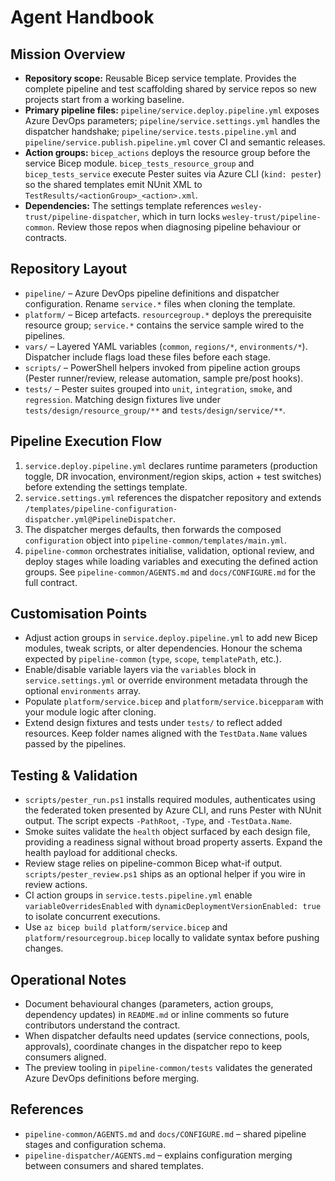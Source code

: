 # Agent Handbook

## Mission Overview
- **Repository scope:** Reusable Bicep service template. Provides the complete pipeline and test scaffolding shared by service repos so new projects start from a working baseline.
- **Primary pipeline files:** `pipeline/service.deploy.pipeline.yml` exposes Azure DevOps parameters; `pipeline/service.settings.yml` handles the dispatcher handshake; `pipeline/service.tests.pipeline.yml` and `pipeline/service.publish.pipeline.yml` cover CI and semantic releases.
- **Action groups:** `bicep_actions` deploys the resource group before the service Bicep module. `bicep_tests_resource_group` and `bicep_tests_service` execute Pester suites via Azure CLI (`kind: pester`) so the shared templates emit NUnit XML to `TestResults/<actionGroup>_<action>.xml`.
- **Dependencies:** The settings template references `wesley-trust/pipeline-dispatcher`, which in turn locks `wesley-trust/pipeline-common`. Review those repos when diagnosing pipeline behaviour or contracts.

## Repository Layout
- `pipeline/` – Azure DevOps pipeline definitions and dispatcher configuration. Rename `service.*` files when cloning the template.
- `platform/` – Bicep artefacts. `resourcegroup.*` deploys the prerequisite resource group; `service.*` contains the service sample wired to the pipelines.
- `vars/` – Layered YAML variables (`common`, `regions/*`, `environments/*`). Dispatcher include flags load these files before each stage.
- `scripts/` – PowerShell helpers invoked from pipeline action groups (Pester runner/review, release automation, sample pre/post hooks).
- `tests/` – Pester suites grouped into `unit`, `integration`, `smoke`, and `regression`. Matching design fixtures live under `tests/design/resource_group/**` and `tests/design/service/**`.

## Pipeline Execution Flow
1. `service.deploy.pipeline.yml` declares runtime parameters (production toggle, DR invocation, environment/region skips, action + test switches) before extending the settings template.
2. `service.settings.yml` references the dispatcher repository and extends `/templates/pipeline-configuration-dispatcher.yml@PipelineDispatcher`.
3. The dispatcher merges defaults, then forwards the composed `configuration` object into `pipeline-common/templates/main.yml`.
4. `pipeline-common` orchestrates initialise, validation, optional review, and deploy stages while loading variables and executing the defined action groups. See `pipeline-common/AGENTS.md` and `docs/CONFIGURE.md` for the full contract.

## Customisation Points
- Adjust action groups in `service.deploy.pipeline.yml` to add new Bicep modules, tweak scripts, or alter dependencies. Honour the schema expected by `pipeline-common` (`type`, `scope`, `templatePath`, etc.).
- Enable/disable variable layers via the `variables` block in `service.settings.yml` or override environment metadata through the optional `environments` array.
- Populate `platform/service.bicep` and `platform/service.bicepparam` with your module logic after cloning.
- Extend design fixtures and tests under `tests/` to reflect added resources. Keep folder names aligned with the `TestData.Name` values passed by the pipelines.

## Testing & Validation
- `scripts/pester_run.ps1` installs required modules, authenticates using the federated token presented by Azure CLI, and runs Pester with NUnit output. The script expects `-PathRoot`, `-Type`, and `-TestData.Name`.
- Smoke suites validate the `health` object surfaced by each design file, providing a readiness signal without broad property asserts. Expand the health payload for additional checks.
- Review stage relies on pipeline-common Bicep what-if output. `scripts/pester_review.ps1` ships as an optional helper if you wire in review actions.
- CI action groups in `service.tests.pipeline.yml` enable `variableOverridesEnabled` with `dynamicDeploymentVersionEnabled: true` to isolate concurrent executions.
- Use `az bicep build platform/service.bicep` and `platform/resourcegroup.bicep` locally to validate syntax before pushing changes.

## Operational Notes
- Document behavioural changes (parameters, action groups, dependency updates) in `README.md` or inline comments so future contributors understand the contract.
- When dispatcher defaults need updates (service connections, pools, approvals), coordinate changes in the dispatcher repo to keep consumers aligned.
- The preview tooling in `pipeline-common/tests` validates the generated Azure DevOps definitions before merging.

## References
- `pipeline-common/AGENTS.md` and `docs/CONFIGURE.md` – shared pipeline stages and configuration schema.
- `pipeline-dispatcher/AGENTS.md` – explains configuration merging between consumers and shared templates.
